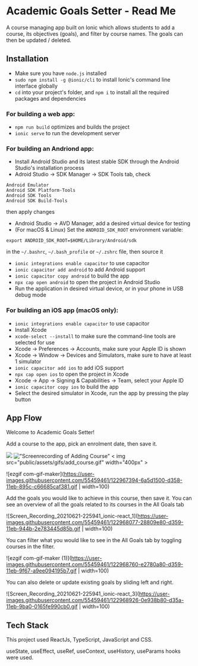# Academic Goals Setter - Read Me

A course managing app built on Ionic which allows students to add a course, its objectives (goals), and filter by course names. The goals can then be updated / deleted. 

## Installation

* Make sure you have `node.js` installed
* `sudo npm install -g @ionic/cli` to install Ionic's command line interface globally
* `cd` into your project's folder, and `npm i` to install all the required packages and dependencies

### For building a web app: 

* `npm run build` optimizes and builds the project
* `ionic serve` to run the development server

### For building an Andriond app:

* Install Android Studio and its latest stable SDK through the Android Studio's installation process
* Adroid Studio -> SDK Manager -> SDK Tools tab, check  

`Android Emulator`  
`Android SDK Platform-Tools`  
`Android SDK Tools`  
`Android SDK Build-Tools`  

then apply changes
* Android Studio -> AVD Manager, add a desired virtual device for testing
* (For macOS & Linux) Set the `ANDROID_SDK_ROOT` environment variable:  

`export ANDROID_SDK_ROOT=$HOME/Library/Android/sdk`  

in the `~/.bashrc`, `~/.bash_profile` or `~/.zshrc` file, then source it
* `ionic integrations enable capacitor` to use capacitor
* `ionic capacitor add android` to add Android support
* `ionic capacitor copy android` to build the app
* `npx cap open android` to open the project in Android Studio
* Run the application in desired virtual device, or in your phone in USB debug mode

### For building an iOS app (macOS only): 

* `ionic integrations enable capacitor` to use capacitor
* Install Xcode
* `xcode-select --install` to make sure the command-line tools are selected for use
* Xcode -> Preferences -> Accounts, make sure your Apple ID is shown
* Xcode -> Window -> Devices and Simulators, make sure to have at least 1 simulator
* `ionic capacitor add ios` to add iOS support
* `npx cap open ios` to open the project in Xcode
* Xcode -> App -> Signing & Capabilities -> Team, select your Apple ID
* `ionic capacitor copy ios` to build the app
* Select the desired simulator in Xcode, run the app by pressing the play button

## App Flow

Welcome to Academic Goals Setter! 

Add a course to the app, pick an enrolment date, then save it. 

![](public/assets/gifs/add_course.gif)
!["Screenrecording of Adding Course"](https://github.com/aseenontv1027/Academic_Goals_Setter/blob/master/public/assets/gifs/add_course.gif?raw=true)
< img src="public/assets/gifs/add_course.gif" width="400px" >

![ezgif com-gif-maker](https://user-images.githubusercontent.com/55459461/122967394-6a5d1500-d358-11eb-895c-c66685caf381.gif | width=100)

Add the goals you would like to achieve in this course, then save it. You can see an overview of all the goals related to its courses in the All Goals tab

![Screen_Recording_20210621-225941_ionic-react_1](https://user-images.githubusercontent.com/55459461/122968077-28809e80-d359-11eb-944b-2e783445d85b.gif | width=100)

You can filter what you would like to see in the All Goals tab by toggling courses in the filter. 

![ezgif com-gif-maker (1)](https://user-images.githubusercontent.com/55459461/122968760-e2780a80-d359-11eb-9f67-a9ee094195b7.gif | width=100)

You can also delete or update existing goals by sliding left and right. 

![Screen_Recording_20210621-225941_ionic-react_3](https://user-images.githubusercontent.com/55459461/122968926-0e938b80-d35a-11eb-9ba0-0165fe990cb0.gif | width=100)

## Tech Stack
This project used ReactJs, TypeScript, JavaScript and CSS. 

useState, useEffect, useRef, useContext, useHistory, useParams hooks were used. 
